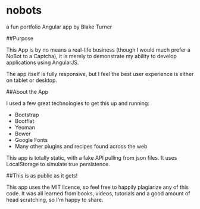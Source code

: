 nobots
======

a fun portfolio Angular app by Blake Turner

##Purpose

This App is by no means a real-life business (though I would much prefer a NoBot to a Captcha), it is merely to demonstrate my ability to develop applications using AngularJS.

The app itself is fully responsive, but I feel the best user experience is either on tablet or desktop.

##About the App

I used a few great technologies to get this up and running:

- Bootstrap
- Bootflat
- Yeoman
- Bower
- Google Fonts
- Many other plugins and recipes found across the web

This app is totally static, with a fake API pulling from json files. It uses LocalStorage to simulate true persistence.

##This is as public as it gets!

This app uses the MIT licence, so feel free to happily plagiarize any of this code. It was all learned from books, videos, tutorials and a good amount of head scratching, so I'm happy to share. 
